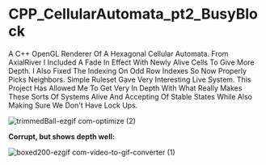 # CPP_CellularAutomata_pt2_BusyBlock
A C++ OpenGL Renderer Of A Hexagonal Cellular Automata. From AxialRiver I Included A Fade In Effect With Newly Alive Cells To Give More Depth. I Also Fixed The Indexing On Odd Row Indexes So Now Properly Picks Neighbors. Simple Ruleset Gave Very Interesting Live System. 
This Project Has Allowed Me To Get Very In Depth With What Really Makes These Sorts Of Systems Alive And Accepting Of Stable States While Also Making Sure We Don't Have Lock Ups.

![trimmedBall-ezgif com-optimize (2)](https://github.com/Kingerthanu/CPP_CellularAutomata_pt2_BusyBlock/assets/76754592/1ad6647b-351b-4651-84b6-8888cf2c6ae3)

****Corrupt, but shows depth well:****

![boxed200-ezgif com-video-to-gif-converter (1)](https://github.com/Kingerthanu/CPP_CellularAutomata_pt2_BusyBlock/assets/76754592/5d3f919f-d470-4259-873d-3bddac37be2a)

